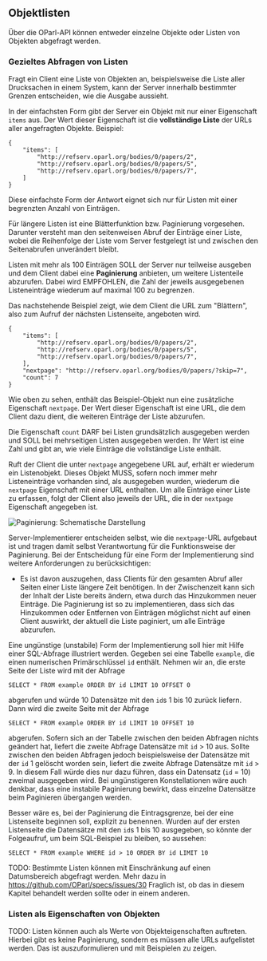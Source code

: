 Objektlisten
------------

Über die OParl-API können entweder einzelne Objekte oder Listen
von Objekten abgefragt werden.

### Gezieltes Abfragen von Listen

Fragt ein Client eine Liste von Objekten an, beispielsweise die
Liste aller Drucksachen in einem System, kann der Server innerhalb
bestimmter Grenzen entscheiden, wie die Ausgabe aussieht.

In der einfachsten Form gibt der Server ein Objekt mit nur einer
Eigenschaft `items` aus. Der Wert dieser Eigenschaft ist die
**vollständige Liste** der URLs aller angefragten Objekte.
Beispiel:

~~~~~  {#objektlisten_ex1 .json}
{
	"items": [
		"http://refserv.oparl.org/bodies/0/papers/2",
		"http://refserv.oparl.org/bodies/0/papers/5",
		"http://refserv.oparl.org/bodies/0/papers/7",
	]
}
~~~~~

Diese einfachste Form der Antwort eignet sich nur für Listen mit
einer begrenzten Anzahl von Einträgen.

Für längere Listen ist eine Blätterfunktion bzw.
Paginierung vorgesehen. Darunter versteht man den seitenweisen 
Abruf der Einträge einer Liste, wobei die Reihenfolge der Liste
vom Server festgelegt ist und zwischen den Seitenabrufen unverändert
bleibt.

Listen mit mehr als 100 Einträgen SOLL der Server nur teilweise
ausgeben und dem Client dabei eine **Paginierung** anbieten, um weitere
Listenteile abzurufen. Dabei wird EMPFOHLEN, die Zahl der jeweils
ausgegebenen Listeneinträge wiederum auf maximal 100 zu begrenzen.

Das nachstehende Beispiel zeigt, wie dem Client die URL zum
"Blättern", also zum Aufruf der nächsten Listenseite, angeboten wird.


~~~~~  {#objektlisten_ex2 .json}
{
	"items": [
		"http://refserv.oparl.org/bodies/0/papers/2",
		"http://refserv.oparl.org/bodies/0/papers/5",
		"http://refserv.oparl.org/bodies/0/papers/7",
	],
	"nextpage": "http://refserv.oparl.org/bodies/0/papers/?skip=7",
	"count": 7
}
~~~~~

Wie oben zu sehen, enthält das Beispiel-Objekt nun eine zusätzliche 
Eigenschaft `nextpage`. Der Wert dieser Eigenschaft ist eine URL, die
dem Client dazu dient, die weiteren Einträge der Liste abzurufen.

Die Eigenschaft `count` DARF bei Listen grundsätzlich ausgegeben werden
und SOLL bei mehrseitigen Listen ausgegeben werden. Ihr Wert ist eine
Zahl und gibt an, wie viele Einträge die vollständige Liste enthält.

Ruft der Client die unter `nextpage` angegebene URL auf, erhält er
wiederum ein Listenobjekt. Dieses Objekt MUSS, sofern noch immer mehr
Listeneinträge vorhanden sind, als ausgegeben wurden, wiederum die `nextpage`
Eigenschaft mit einer URL enthalten. Um alle Einträge einer Liste zu
erfassen, folgt der Client also jeweils der URL, die in der `nextpage`
Eigenschaft angegeben ist.

![Paginierung: Schematische Darstellung](images/pagination01.png)

Server-Implementierer entscheiden selbst, wie die `nextpage`-URL
aufgebaut ist und tragen damit selbst Verantwortung für die Funktionsweise
der Paginierung. Bei der Entscheidung für eine Form der Implementierung
sind weitere Anforderungen zu berücksichtigen:

* Es ist davon auszugehen, dass Clients für den gesamten Abruf aller
  Seiten einer Liste längere Zeit benötigen. In der Zwischenzeit kann sich
  der Inhalt der Liste bereits ändern, etwa durch das Hinzukommen neuer
  Einträge. Die Paginierung ist so zu implementieren, dass sich das
  Hinzukommen oder Entfernen von Einträgen möglichst nicht auf einen Client
  auswirkt, der aktuell die Liste paginiert, um alle Einträge abzurufen.

Eine ungünstige (unstabile) Form der Implementierung soll hier mit Hilfe einer
SQL-Abfrage illustriert werden. Gegeben sei eine Tabelle `example`, die einen 
numerischen Primärschlüssel `id` enthält. Nehmen wir an, die erste Seite der 
Liste wird mit der Abfrage

~~~~~  {#objektlisten_ex3 .sql}
SELECT * FROM example ORDER BY id LIMIT 10 OFFSET 0
~~~~~

abgerufen und würde 10 Datensätze mit den `id`s 1 bis 10 zurück liefern. Dann wird
die zweite Seite mit der Abfrage

~~~~~  {#objektlisten_ex4 .sql}
SELECT * FROM example ORDER BY id LIMIT 10 OFFSET 10
~~~~~

abgerufen. Sofern sich an der Tabelle zwischen den beiden Abfragen nichts
geändert hat, liefert die zweite Abfrage Datensätze mit `id` > 10 aus. Sollte
zwischen den beiden Abfragen jedoch beispielsweise der Datensätze mit der `id` 1
gelöscht worden sein, liefert die zweite Abfrage Datensätze mit `id` > 9. In
diesem Fall würde dies nur dazu führen, dass ein Datensatz (`id` = 10) zweimal
ausgegeben wird. Bei ungünstigeren Konstellationen wäre auch denkbar, dass
eine instabile Paginierung bewirkt, dass einzelne Datensätze beim Paginieren
übergangen werden.

Besser wäre es, bei der Paginierung die Eintragsgrenze, bei der eine Listenseite
beginnen soll, explizit zu benennen. Wurden auf der ersten
Listenseite die Datensätze mit den `id`s 1 bis 10 ausgegeben, so könnte der
Folgeaufruf, um beim SQL-Beispiel zu bleiben, so aussehen:

~~~~~  {#objektlisten_ex5 .sql}
SELECT * FROM example WHERE id > 10 ORDER BY id LIMIT 10
~~~~~

TODO: Bestimmte Listen können mit Einschränkung auf einen Datumsbereich
abgefragt werden. Mehr dazu in https://github.com/OParl/specs/issues/30
Fraglich ist, ob das in diesem Kapitel behandelt werden sollte oder in
einem anderen.

### Listen als Eigenschaften von Objekten

TODO: Listen können auch als Werte von Objekteigenschaften auftreten. 
Hierbei gibt es keine Paginierung, sondern es müssen alle URLs aufgelistet werden.
Das ist auszuformulieren und mit Beispielen zu zeigen.
